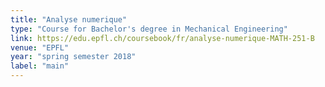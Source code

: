 ```yaml
---
title: "Analyse numerique"
type: "Course for Bachelor's degree in Mechanical Engineering"
link: https://edu.epfl.ch/coursebook/fr/analyse-numerique-MATH-251-B
venue: "EPFL"
year: "spring semester 2018"
label: "main"
---
```


